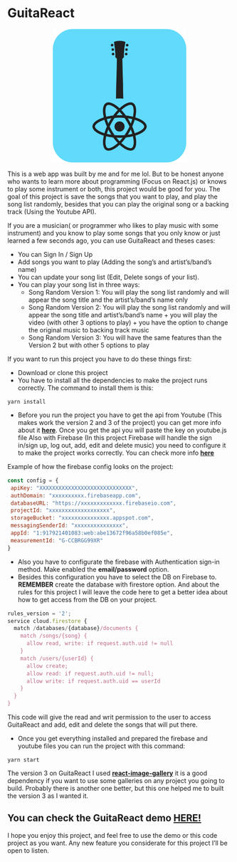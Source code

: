 # GuitaReact

<p align="center">
  <img src="./src/images/guitareact_logo.png" width="300">
</p>

This is a web app was built by me and for me lol. But to be honest anyone who wants to learn more about programming (Focus on React.js) or knows to play some instrument or both, this project would be good for you. The goal of this project is save the songs that you want to play, and play the song list randomly, besides that you can play the original song or a backing track (Using the Youtube API).

If you are a musician( or programmer who likes to play music with some instrument) and you know to play some songs that you only know or just learned a few seconds ago, you can use GuitaReact and theses cases:
- You can Sign In / Sign Up
- Add songs you want to play (Adding the song’s and artist’s/band’s name)
- You can update your song list (Edit, Delete songs of your list).
- You can play your song list in three ways:
  - Song Random Version 1: You will play the song list randomly and will appear the song title and the artist’s/band’s name only
  - Song Random Version 2: You will play the song list  randomly and will appear the song title and artist’s/band’s name + you will play the video (with other 3 options to play) + you have the option to change the original music to backing track music
  - Song Random Version 3: You will have the same features than the Version 2 but with other 5 options to play

If you want to run this project you have to do these things first:
- Download or clone this project
- You have to install all the dependencies to make the project runs correctly. The command to install them is this:
```
yarn install
```
- Before you run the project you have to get the api from Youtube (This makes work the version 2 and 3 of the project)  you can get more info about it **[here](https://developers.google.com/youtube)**. Once you get the api you will paste the key on youtube.js file
Also with Firebase (In this project Firebase will handle the sign in/sign up, log out, add, edit and delete music) you need to configure it to make the project works correctly. You can check more info **[here](https://firebase.google.com/docs/web/setup)**

Example of how the firebase config looks on the project:
```js
const config = {
 apiKey: "XXXXXXXXXXXXXXXXXXXXXXXXXXXXX",
 authDomain: "xxxxxxxxxx.firebaseapp.com",
 databaseURL: "https://xxxxxxxxxxxxx.firebaseio.com",
 projectId: "xxxxxxxxxxxxxxxxxxx",
 storageBucket: "xxxxxxxxxxxxxxx.appspot.com",
 messagingSenderId: "xxxxxxxxxxxxxxx",
 appId: "1:917921401083:web:abe13672f96a58b0ef085e",
 measurementId: "G-CCBRGG99XR"
}
```
- Also you have to configurate the firebase with Authentication sign-in method. Make enabled the **email/password** option.
- Besides this configuration you have to select the DB on Firebase to. **REMEMBER** create the database with firestore option. And about the rules for this project I will leave the code here to get a better idea about how to get access from the DB on your project.
```js
rules_version = '2';
service cloud.firestore {
  match /databases/{database}/documents {
    match /songs/{song} {
      allow read, write: if request.auth.uid != null
    }
    match /users/{userId} {
      allow create;
      allow read: if request.auth.uid != null;
      allow write: if request.auth.uid == userId
    }
  }
}
```
This code will give the read and writ permission to the user to access GuitaReact and add, edit and delete the songs that will put there.
- Once you get everything installed and prepared the firebase and youtube files you can run the project with this command:
```
yarn start
```
The version 3 on GuitaReact I used **[react-image-gallery](https://www.npmjs.com/package/react-image-gallery)** it is a good dependency if you want to use some galleries on any project you going to build. Probably there is another one better, but this one helped me to built the version 3 as I wanted it.

## You can check the GuitaReact demo **[HERE!](https://guitareactvone.web.app/)**

I hope you enjoy this project, and feel free to use the demo or this code project as you want. Any new feature you considerate for this project I’ll be open to listen.

